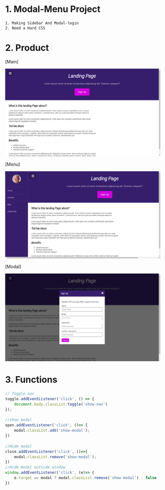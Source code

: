 # 1. Modal-Menu Project
    1. Making Sidebar And Modal-login
    2. Need a Hard CSS

# 2. Product
[Main]

<img src="images/modal_1.png" alt="modal_1" width="500"/>

[Menu]

<img src="images/modal_2.png" alt="modal_2" width="500"/>

[Modal]

<img src="images/modal_3.png" alt="modal_3" width="500"/>

# 3. Functions

```Javascript
// Toggle nav
toggle.addEventListener('click', () => {
    document.body.classList.toggle('show-nav')
});

//show modal
open.addEventListener('click', ()=> {
    modal.classList.add('show-modal');
})

//Hide modal
close.addEventListener('click', ()=>{
    modal.classList.remove('show-modal');
})
//Hide modal outside window
window.addEventListener('click', (e)=> {
    e.target == modal ? modal.classList.remove('show-modal') : false
})
```